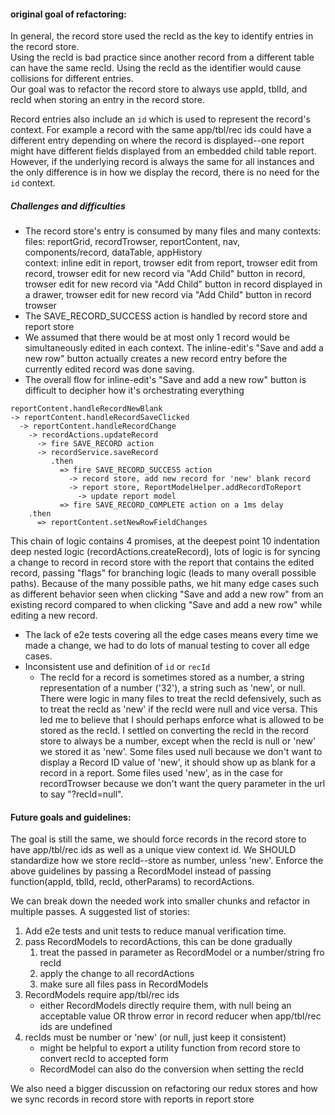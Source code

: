 
#### original goal of refactoring:
In general, the record store used the recId as the key to identify entries in the record store.  
Using the recId is bad practice since another record from a different table can have the same recId. Using the recId as the identifier would cause collisions for different entries.  
Our goal was to refactor the record store to always use appId, tblId, and recId when storing an entry in the record store.

Record entries also include an `id` which is used to represent the record's context. For example a record with the same app/tbl/rec ids could have a different entry depending on where the record is displayed--one report might have different fields displayed from an embedded child table report.
However, if the underlying record is always the same for all instances and the only difference is in how we display the record, there is no need for the `id` context.

##### Challenges and difficulties
- The record store's entry is consumed by many files and many contexts:  
  files: reportGrid, recordTrowser, reportContent, nav, components/record, dataTable, appHistory  
  context: inline edit in report, trowser edit from report, trowser edit from record, trowser edit for new record via "Add Child" button in record, trowser edit for new record via "Add Child" button in record displayed in a drawer, trowser edit for new record via "Add Child" button in record trowser
- The SAVE_RECORD_SUCCESS action is handled by record store and report store
- We assumed that there would be at most only 1 record would be simultaneously edited in each context. The inline-edit's "Save and add a new row" button actually creates a new record entry before the currently edited record was done saving.
- The overall flow for inline-edit's "Save and add a new row" button is difficult to decipher how it's orchestrating everything
```
reportContent.handleRecordNewBlank
-> reportContent.handleRecordSaveClicked
  -> reportContent.handleRecordChange
    -> recordActions.updateRecord
      -> fire SAVE_RECORD action
      -> recordService.saveRecord
         .then
           => fire SAVE_RECORD_SUCCESS action
             -> record store, add new record for 'new' blank record
             -> report store, ReportModelHelper.addRecordToReport
               -> update report model
           => fire SAVE_RECORD_COMPLETE action on a 1ms delay
    .then
      => reportContent.setNewRowFieldChanges
```
This chain of logic contains 4 promises, at the deepest point 10 indentation deep nested logic (recordActions.createRecord), lots of logic is for syncing a change to record in record store with the report that contains the edited record, passing "flags" for branching logic (leads to many overall possible paths).
Because of the many possible paths, we hit many edge cases such as different behavior seen when clicking "Save and add a new row" from an existing record compared to when clicking "Save and add a new row" while editing a new record.

- The lack of e2e tests covering all the edge cases means every time we made a change, we had to do lots of manual testing to cover all edge cases.
- Inconsistent use and definition of `id` or `recId`
  - The recId for a record is sometimes stored as a number, a string representation of a number ('32'), a string such as 'new', or null.
      There were logic in many files to treat the recId defensively, such as to treat the recId as 'new' if the recId were null and vice versa. This led me to believe that I should perhaps enforce what is allowed to be stored as the recId. I settled on converting the recId in the record store to always be a number, except when the recId is null or 'new' we stored it as 'new'.
      Some files used null because we don't want to display a Record ID value of 'new', it should show up as blank for a record in a report.
      Some files used 'new', as in the case for recordTrowser because we don't want the query parameter in the url to say "?recId=null".


#### Future goals and guidelines:
The goal is still the same, we should force records in the record store to have app/tbl/rec ids as well as a unique view context id. We SHOULD standardize how we store recId--store as number, unless 'new'. Enforce the above guidelines by passing a RecordModel instead of passing function(appId, tblId, recId, otherParams) to recordActions.  

We can break down the needed work into smaller chunks and refactor in multiple passes. A suggested list of stories:
1. Add e2e tests and unit tests to reduce manual verification time.
1. pass RecordModels to recordActions, this can be done gradually
    1. treat the passed in parameter as RecordModel or a number/string fro recId
    1. apply the change to all recordActions
    1. make sure all files pass in RecordModels
1. RecordModels require app/tbl/rec ids
    * either RecordModels directly require them, with null being an acceptable value OR throw error in record reducer when app/tbl/rec ids are undefined
1. recIds must be number or 'new' (or null, just keep it consistent)
    * might be helpful to export a utility function from record store to convert recId to accepted form
    * RecordModel can also do the conversion when setting the recId

We also need a bigger discussion on refactoring our redux stores and how we sync records in record store with reports in report store
